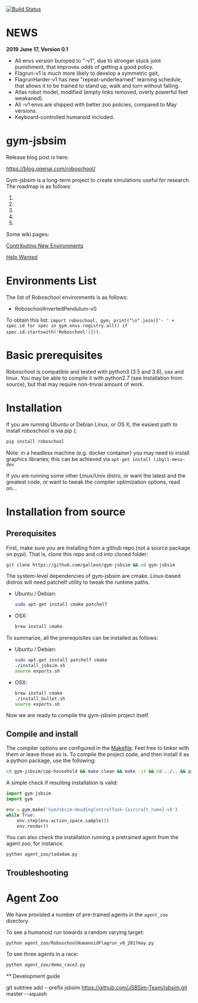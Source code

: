 [![Build Status](https://travis-ci.org/galleon/gym-jsbsim.svg?branch=new_gal)](https://travis-ci.org/galleon/gym-jsbsim)


NEWS
====

**2019 June 17, Version 0.1**

* All envs version bumped to “-v1", due to stronger stuck joint punishment, that improves odds of getting a good policy.
* Flagrun-v1 is much more likely to develop a symmetric gait,
* FlagrunHarder-v1 has new "repeat-underlearned" learning schedule, that allows it to be trained to stand up, walk and turn without falling. 
* Atlas robot model, modified (empty links removed, overly powerful feet weakaned).
* All -v1 envs are shipped with better zoo policies, compared to May versions.
* Keyboard-controlled humanoid included.


gym-jsbsim
==========

Release blog post is here:

https://blog.openai.com/roboschool/


Gym-jsbsim is a long-term project to create simulations useful for research. The roadmap is as follows:

1. 
2. 
3. 
4. 
5. 


Some wiki pages:

[Contributing New Environments](https://github.com/galleon/gym-jsbsim/wiki/Contributing-New-Environments)

[Help Wanted](https://github.com/galleon/gym-jsbsim/wiki/Help-Wanted)



Environments List
=================

The list of Roboschool environments is as follows:

- RoboschoolInvertedPendulum-v0

To obtain this list: `import roboschool, gym; print("\n".join(['- ' + spec.id for spec in gym.envs.registry.all() if spec.id.startswith('Roboschool')]))`.


Basic prerequisites
===================
Roboschool is compatible and tested with python3 (3.5 and 3.6), osx and linux. You may be able to compile it with python2.7 (see Installation from source),
but that may require non-trivial amount of work. 

Installation
============

If you are running Ubuntu or Debian Linux, or OS X, the easiest path to install roboschool is via pip (:
```bash
pip install roboschool
```
Note: in a headless machine (e.g. docker container) you may need to install graphics libraries; this can be achieved via `apt-get install libgl1-mesa-dev`

If you are running some other Linux/Unix distro, or want the latest and the greatest code, or want to tweak the compiler optimization options, read on...

Installation from source
========================

Prerequisites
-------------
First, make sure you are installing from a github repo (not a source package on pypi). That is, clone this repo and cd into cloned folder:
```bash
git clone https://github.com/galleon/gym-jsbsim && cd gym-jsbsim
```

The system-level dependencies of gym-jsbsim are cmake.
Linux-based distros will need patchelf utility to tweak the runtime paths. 

- Ubuntu / Debian: 

    ```bash
    sudo apt-get install cmake patchelf
    ```

- OSX:
    
    ```bash
    brew install cmake
    ```

To summarize, all the prerequisites can be installed as follows:
- Ubuntu / Debian: 

    ```bash
    sudo apt-get install patchelf cmake
    ./install_jsbsim.sh
    source exports.sh
    ```

- OSX:
    
    ```bash
    brew install cmake
    ./install_bullet.sh
    source exports.sh
    ```
Now we are ready to compile the gym-jsbsim project itself.

Compile and install
-------------------
The compiler options are configured in the [Makefile](gym-jsbsim/cpp-household/Makefile). Feel free to tinker with them or leave those as is. To
compile the project code, and then install it as a python package, use the following:
```bash
cd gym-jsbsim/cpp-household && make clean && make -j4 && cd ../.. && pip install -e .
```

A simple check if resulting installation is valid:
```python
import gym-jsbsim
import gym

env = gym.make('GymJsbsim-HeadingControlTask-{aircraft_name}-v0')
while True:
    env.step(env.action_space.sample())
    env.render()
```
You can also check the installation running a pretrained agent from the agent zoo, for instance:
```bash
python agent_zoo/tadadam.py
```

Troubleshooting
---------------

Agent Zoo
=========

We have provided a number of pre-trained agents in the `agent_zoo` directory.

To see a humanoid run towards a random varying target:

```bash
python agent_zoo/RoboschoolHumanoidFlagrun_v0_2017may.py
```

To see three agents in a race:

```bash
python agent_zoo/demo_race2.py
```

** Development guide

git subtree add --prefix jsbsim https://github.com/JSBSim-Team/jsbsim.git master --squash 
